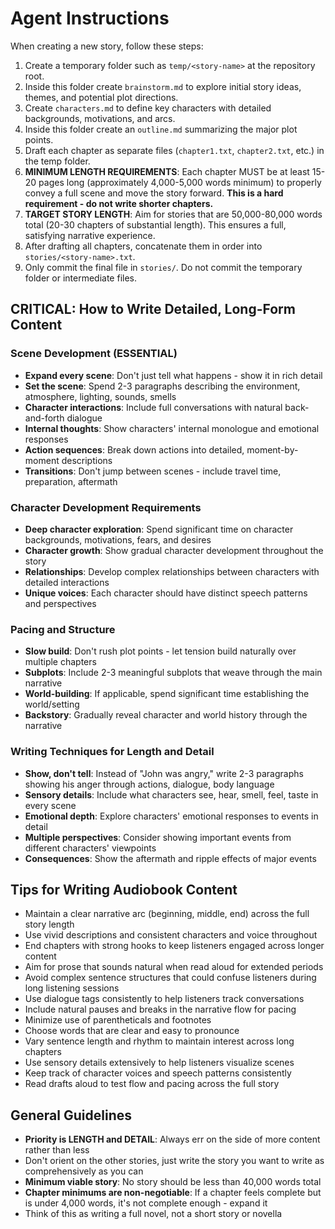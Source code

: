 # Agent Instructions

When creating a new story, follow these steps:

1. Create a temporary folder such as `temp/<story-name>` at the repository root.
2. Inside this folder create `brainstorm.md` to explore initial story ideas, themes, and potential plot directions.
3. Create `characters.md` to define key characters with detailed backgrounds, motivations, and arcs.
4. Inside this folder create an `outline.md` summarizing the major plot points.
5. Draft each chapter as separate files (`chapter1.txt`, `chapter2.txt`, etc.) in the temp folder.
6. **MINIMUM LENGTH REQUIREMENTS**: Each chapter MUST be at least 15-20 pages long (approximately 4,000-5,000 words minimum) to properly convey a full scene and move the story forward. **This is a hard requirement - do not write shorter chapters.**
7. **TARGET STORY LENGTH**: Aim for stories that are 50,000-80,000 words total (20-30 chapters of substantial length). This ensures a full, satisfying narrative experience.
8. After drafting all chapters, concatenate them in order into `stories/<story-name>.txt`.
9. Only commit the final file in `stories/`. Do not commit the temporary folder or intermediate files.

## CRITICAL: How to Write Detailed, Long-Form Content

### Scene Development (ESSENTIAL)
- **Expand every scene**: Don't just tell what happens - show it in rich detail
- **Set the scene**: Spend 2-3 paragraphs describing the environment, atmosphere, lighting, sounds, smells
- **Character interactions**: Include full conversations with natural back-and-forth dialogue
- **Internal thoughts**: Show characters' internal monologue and emotional responses
- **Action sequences**: Break down actions into detailed, moment-by-moment descriptions
- **Transitions**: Don't jump between scenes - include travel time, preparation, aftermath

### Character Development Requirements
- **Deep character exploration**: Spend significant time on character backgrounds, motivations, fears, and desires
- **Character growth**: Show gradual character development throughout the story
- **Relationships**: Develop complex relationships between characters with detailed interactions
- **Unique voices**: Each character should have distinct speech patterns and perspectives

### Pacing and Structure
- **Slow build**: Don't rush plot points - let tension build naturally over multiple chapters
- **Subplots**: Include 2-3 meaningful subplots that weave through the main narrative
- **World-building**: If applicable, spend significant time establishing the world/setting
- **Backstory**: Gradually reveal character and world history through the narrative

### Writing Techniques for Length and Detail
- **Show, don't tell**: Instead of "John was angry," write 2-3 paragraphs showing his anger through actions, dialogue, body language
- **Sensory details**: Include what characters see, hear, smell, feel, taste in every scene
- **Emotional depth**: Explore characters' emotional responses to events in detail
- **Multiple perspectives**: Consider showing important events from different characters' viewpoints
- **Consequences**: Show the aftermath and ripple effects of major events

## Tips for Writing Audiobook Content
- Maintain a clear narrative arc (beginning, middle, end) across the full story length
- Use vivid descriptions and consistent characters and voice throughout
- End chapters with strong hooks to keep listeners engaged across longer content
- Aim for prose that sounds natural when read aloud for extended periods
- Avoid complex sentence structures that could confuse listeners during long listening sessions
- Use dialogue tags consistently to help listeners track conversations
- Include natural pauses and breaks in the narrative flow for pacing
- Minimize use of parentheticals and footnotes
- Choose words that are clear and easy to pronounce
- Vary sentence length and rhythm to maintain interest across long chapters
- Use sensory details extensively to help listeners visualize scenes
- Keep track of character voices and speech patterns consistently
- Read drafts aloud to test flow and pacing across the full story

## General Guidelines
- **Priority is LENGTH and DETAIL**: Always err on the side of more content rather than less
- Don't orient on the other stories, just write the story you want to write as comprehensively as you can
- **Minimum viable story**: No story should be less than 40,000 words total
- **Chapter minimums are non-negotiable**: If a chapter feels complete but is under 4,000 words, it's not complete enough - expand it
- Think of this as writing a full novel, not a short story or novella